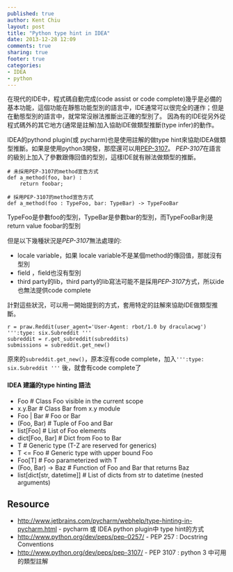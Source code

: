 ```yaml
---
published: true
author: Kent Chiu
layout: post
title: "Python type hint in IDEA"
date: 2013-12-28 12:09
comments: true
sharing: true
footer: true
categories: 
- IDEA
- python
---
```


在現代的IDE中，程式碼自動完成(code assist or code complete)幾乎是必備的基本功能，這個功能在靜態功能型別的語言中，IDE通常可以很完全的運作；但是在動態型別的語言中，就常常沒辦法推斷出正確的型別了。
因為有的IDE從另外從程式碼外的其它地方(通常是註解)加入協助IDE做類型推斷(type infer)的動作。

IDEA的pythond plugin(或 pycharm)也是使用註解的做type hint來協助IDEA做類型推斷。如果是使用python3開發，那麼還可以用[PEP-3107](http://www.python.org/dev/peps/pep-3107/)。
*PEP-3107*在語言的級別上加入了參數跟傳回值的型別，這樣IDE就有辦法做類型的推斷。

	# 未採用PEP-3107的method宣告方式
	def a_method(foo, bar) :
		return foobar;

	# 採用PEP-3107的method宣告方式
	def a_method(foo : TypeFoo, bar: TypeBar) -> TypeFooBar

TypeFoo是參數foo的型別，TypeBar是參數bar的型別，而TypeFooBar則是 return value foobar的型別


但是以下幾種狀況是*PEP-3107*無法處理的:

- locale variable，如果 locale variable不是某個method的傳回值，那就沒有型別
- field ，field也沒有型別
- third party的lib，third party的lib寫法可能不是採用*PEP-3107*方式，所以ide也無法提供code complete

計對這些狀況，可以用一開始提到的方式，套用特定的註解來協助IDE做類型推斷。

    r = praw.Reddit(user_agent='User-Agent: rbot/1.0 by draculacwg')
    ''':type: six.Subreddit ''' 
    subreddit = r.get_subreddit(subreddits)
    submissions = subreddit.get_new()

原來的`subreddit.get_new()`，原本沒有code complete，加入`''':type: six.Subreddit '''` 後，就會有code complete了


#### IDEA 建議的type hinting 語法 

- Foo # Class Foo visible in the current scope
- x.y.Bar # Class Bar from x.y module
- Foo | Bar # Foo or Bar
- (Foo, Bar) # Tuple of Foo and Bar
- list[Foo] # List of Foo elements
- dict[Foo, Bar] # Dict from Foo to Bar
- T # Generic type (T-Z are reserved for generics)
- T <= Foo # Generic type with upper bound Foo
- Foo[T] # Foo parameterized with T
- (Foo, Bar) -> Baz # Function of Foo and Bar that returns Baz
- list[dict[str, datetime]] # List of dicts from str to datetime (nested arguments)

Resource
--------
-	<http://www.jetbrains.com/pycharm/webhelp/type-hinting-in-pycharm.html> - pycharm 或 IDEA python plugin中 type hint的方式
-   <http://www.python.org/dev/peps/pep-0257/> - PEP 257  : Docstring Conventions
-	<http://www.python.org/dev/peps/pep-3107/> - PEP 3107 : python 3 中可用的類型註解

